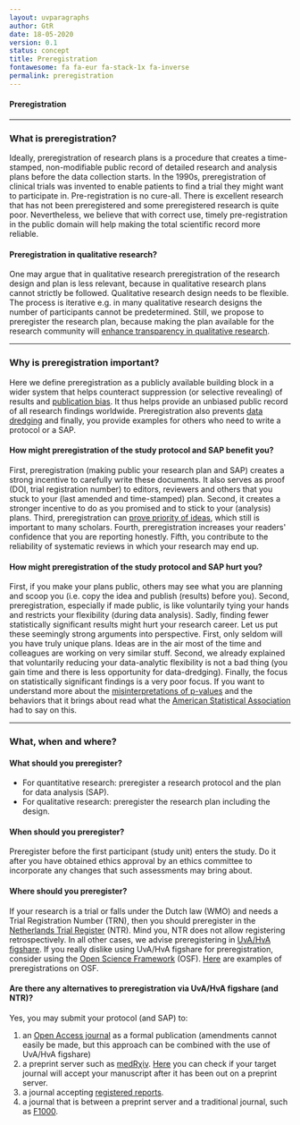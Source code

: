 ```yaml
---
layout: uvparagraphs
author: GtR
date: 18-05-2020
version: 0.1
status: concept
title: Preregistration
fontawesome: fa fa-eur fa-stack-1x fa-inverse
permalink: preregistration
---
```


#### Preregistration

---

### What is preregistration?
Ideally, preregistration of research plans is a procedure that creates a time-stamped, non-modifiable public record of detailed research and analysis plans before the data collection starts. In the 1990s, preregistration of clinical trials was invented to enable patients to find a trial they might want to participate in. Pre-registration is no cure-all. There is excellent research that has not been preregistered and some preregistered research is quite poor. Nevertheless, we believe that with correct use, timely pre-registration in the public domain will help making the total scientific record more reliable.

#### Preregistration in qualitative research?
One may argue that in qualitative research preregistration of the research design and plan is less relevant, because in qualitative research plans cannot strictly be followed. Qualitative research design needs to be flexible. The process is iterative e.g. in many qualitative research designs the number of participants cannot be predetermined. Still, we propose to preregister the research plan, because making the plan available for the research community will [enhance transparency in qualitative research](https://doi.org/10.1080/08989621.2019.1580147).

---

### Why is preregistration important?
Here we define preregistration as a publicly available building block in a wider system that helps counteract suppression (or selective revealing) of results and [publication bias](https://en.wikipedia.org/wiki/Publication_bias). It thus helps provide an unbiased public record of all research findings worldwide. Preregistration also prevents [data dredging](https://en.wikipedia.org/wiki/Data_dredging) and finally, you provide examples for others who need to write a protocol or a SAP.

#### How might preregistration of the study protocol and SAP benefit you?
First, preregistration (making public your research plan and SAP) creates a strong incentive to carefully write these documents. It also serves as proof (DOI, trial registration number) to editors, reviewers and others that you stuck to your (last amended and time-stamped) plan. Second, it creates a stronger incentive to do as you promised and to stick to your (analysis) plans. Third, preregistration can [prove priority of ideas](https://doi.org/10.1007/s11948-015-9701-x), which still is important to many scholars. Fourth, preregistration increases your readers' confidence that you are reporting honestly. Fifth, you contribute to the reliability of systematic reviews in which your research may end up.

#### How might preregistration of the study protocol and SAP hurt you?
First, if you make your plans public, others may see what you are planning and scoop you (i.e. copy the idea and publish (results) before you). Second, preregistration, especially if made public, is like voluntarily tying your hands and restricts your flexibility (during data analysis). Sadly, finding fewer statistically significant results might hurt your research career. Let us put these seemingly strong arguments into perspective. First, only seldom will you have truly unique plans. Ideas are in the air most of the time and colleagues are working on very similar stuff. Second, we already explained that voluntarily reducing your data-analytic flexibility is not a bad thing (you gain time and there is less opportunity for data-dredging). Finally, the focus on statistically significant findings is a very poor focus. If you want to understand more about the [misinterpretations of p-values](https://doi.org/10.1053/j.seminhematol.2008.04.003) and the behaviors that it brings about read what the [American Statistical Association](https://www.amstat.org/asa/files/pdfs/P-ValueStatement.pdf) had to say on this.

---  

### What, when and where?

#### What should you preregister?
* For quantitative research: preregister a research protocol and the plan for data analysis (SAP). 
* For qualitative research: preregister the research plan including the design.

#### When should you preregister?
Preregister before the first participant (study unit) enters the study. Do it after you have obtained ethics approval by an ethics committee to incorporate any changes that such assessments may bring about.

#### Where should you preregister?
If your research is a trial or falls under the Dutch law (WMO) and needs a Trial Registration Number (TRN), then you should preregister in the [Netherlands Trial Register](https://www.trialregister.nl/) (NTR). Mind you, NTR does not allow registering retrospectively. In all other cases, we advise preregistering in [UvA/HvA figshare](https://uvaauas.figshare.com/auas). If you really dislike using UvA/HvA figshare for preregistration, consider using the [Open Science Framework](https://osf.io/) (OSF). [Here](https://osf.io/e6auq/wiki/Example%20Preregistrations/) are examples of preregistrations on OSF.

#### Are there any alternatives to preregistration via UvA/HvA figshare (and NTR)?
Yes, you may submit your protocol (and SAP) to:
1.	an [Open Access journal](https://doaj.org/) as a formal publication (amendments cannot easily be made, but this approach can be combined with the use of UvA/HvA figshare)
2.	a preprint server such as [medRχiv](https://www.medrxiv.org/). [Here](https://v2.sherpa.ac.uk/romeo/) you can check if your target journal will accept your manuscript after it has been out on a preprint server.
3.	a journal accepting [registered reports](https://www.cos.io/rr).
4.	a journal that is between a preprint server and a traditional journal, such as [F1000](https://f1000research.com/).


